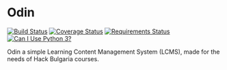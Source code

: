 Odin
====
[![Build Status](https://travis-ci.org/HackBulgaria/Odin.svg?branch=master)](https://travis-ci.org/HackBulgaria/Odin)
[![Coverage Status](https://coveralls.io/repos/HackBulgaria/Odin/badge.png?branch=master)](https://coveralls.io/r/HackBulgaria/Odin?branch=master)
[![Requirements Status](https://requires.io/github/HackBulgaria/Odin/requirements.png?branch=master)](https://requires.io/github/HackBulgaria/Odin/requirements/?branch=master)
[![Can I Use Python 3?](https://caniusepython3.com/check/ca599c39-41ef-4c43-b797-fe485f926f41.svg)](https://caniusepython3.com/check/ca599c39-41ef-4c43-b797-fe485f926f41)

Odin a simple Learning Content Management System (LCMS), made for the needs of Hack Bulgaria courses.
